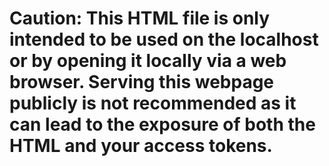 
# Caution: This HTML file is only intended to be used on the localhost or by opening it locally via a web browser. Serving this webpage publicly is not recommended as it can lead to the exposure of both the HTML and your access tokens.

